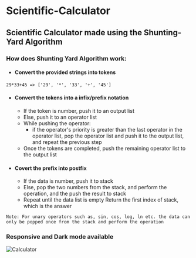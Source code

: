 # Scientific-Calculator

## Scientific Calculator made using the Shunting-Yard Algorithm

### How does Shunting Yard Algorithm work:

- #### Convert the provided strings into tokens

```
29*33+45 => ['29', '*', '33', '+', '45']
```

- #### Convert the tokens into a infix/prefix notation

  - If the token is number, push it to an output list
  - Else, push it to an operator list
  - While pushing the operator:
    - if the operator's priority is greater than the last operator in the operator list, pop the operator list and push it to the output list, and repeat the previous step
  - Once the tokens are completed, push the remaining operator list to the output list

- #### Covert the prefix into postfix
  - If the data is number, push it to stack
  - Else, pop the two numbers from the stack, and perform the operation, and the push the result to stack
  - Repeat until the data list is empty
    Return the first index of stack, which is the answer

```
Note: For unary operators such as, sin, cos, log, ln etc. the data can only be popped once from the stack and perform the operation
```

### Responsive and Dark mode available

![Calculator](https://github.com/Prsn617/Scientific-Calculator/tree/main/images/calc-dark.png)
